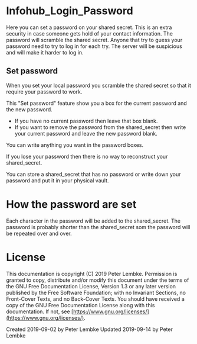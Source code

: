 # Infohub_Login_Password

Here you can set a password on your shared secret. This is an extra security in case someone gets hold of your contact
information. The password will scramble the shared secret. Anyone that try to guess your password need to try to log in
for each try. The server will be suspicious and will make it harder to log in.

## Set password

When you set your local password you scramble the shared secret so that it require your password to work.

This "Set password" feature show you a box for the current password and the new password.

* If you have no current password then leave that box blank.
* If you want to remove the password from the shared_secret then write your current password and leave the new password
  blank.

You can write anything you want in the password boxes.

If you lose your password then there is no way to reconstruct your shared_secret.

You can store a shared_secret that has no password or write down your password and put it in your physical vault.

# How the password are set

Each character in the password will be added to the shared_secret. The password is probably shorter than the
shared_secret som the password will be repeated over and over.

# License

This documentation is copyright (C) 2019 Peter Lembke. Permission is granted to copy, distribute and/or modify this
document under the terms of the GNU Free Documentation License, Version 1.3 or any later version published by the Free
Software Foundation; with no Invariant Sections, no Front-Cover Texts, and no Back-Cover Texts. You should have received
a copy of the GNU Free Documentation License along with this documentation. If not,
see [https://www.gnu.org/licenses/](https://www.gnu.org/licenses/).

Created 2019-09-02 by Peter Lembke Updated 2019-09-14 by Peter Lembke
